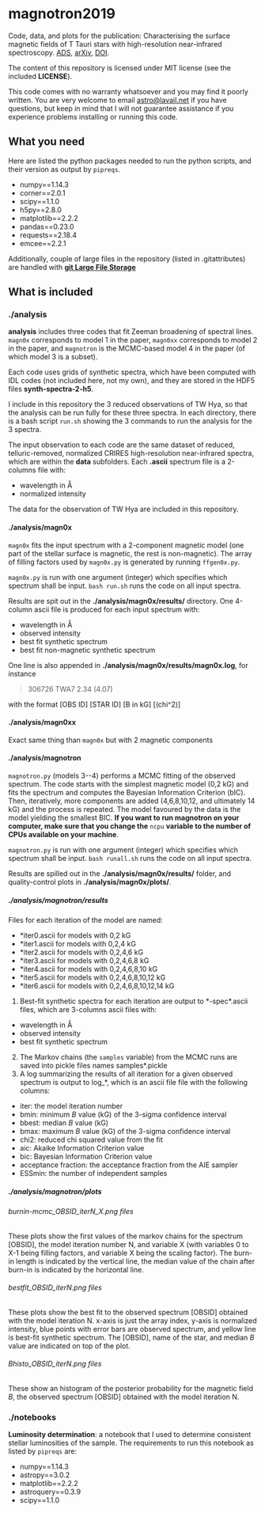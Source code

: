 # magnotron2019
Code, data, and plots for the publication: Characterising the surface magnetic fields of T Tauri stars with high-resolution near-infrared spectroscopy. [ADS](https://ui.adsabs.harvard.edu/abs/2019arXiv190904965L/abstract), [arXiv](https://arxiv.org/abs/1909.04965), [DOI](https://doi.org/10.1051/0004-6361/201935695).

The content of this repository is licensed under MIT license (see the included **LICENSE**).

This code comes with no warranty whatsoever and you may find it poorly written. You are very welcome to email [astro@lavail.net](astro@lavail.net) if you have questions, but keep in mind that I will not guarantee assistance if you experience problems installing or running this code.

## What you need
Here are listed the python packages needed to run the python scripts, and their version as output by `pipreqs`.
* numpy==1.14.3
* corner==2.0.1
* scipy==1.1.0
* h5py==2.8.0
* matplotlib==2.2.2
* pandas==0.23.0
* requests==2.18.4
* emcee==2.2.1

Additionally, couple of large files in the repository (listed in .gitattributes) are handled with **[git Large File Storage](https://git-lfs.github.com/)**

## What is included
### ./analysis
**analysis** includes three codes that fit Zeeman broadening of spectral lines. `magn0x` corresponds to model 1 in the paper, `magn0xx` corresponds to model 2 in the paper, and `magnotron` is the MCMC-based model 4 in the paper (of which model 3 is a subset).

Each code uses grids of synthetic spectra, which have been computed with IDL codes (not included here, not my own), and they are stored in the HDF5 files **synth-spectra-2-h5**.

I include in this repository the 3 reduced observations of TW Hya, so that the analysis can be run fully for these three spectra. In each directory, there is a bash script `run.sh` showing the 3 commands to run the analysis for the 3 spectra.

The input observation to each code are the same dataset of reduced, telluric-removed, normalized CRIRES high-resolution near-infrared spectra, which are within the **data** subfolders. Each **.ascii** spectrum file is a 2-columns file with:
* wavelength in Å
* normalized intensity

The data for the observation of TW Hya are included in this repository.

#### ./analysis/magn0x
`magn0x` fits the input spectrum with a 2-component magnetic model (one part of the stellar surface is magnetic, the rest is non-magnetic). The array of filling factors used by `magn0x.py` is generated by running `ffgen0x.py`.

`magn0x.py` is run with one argument (integer) which specifies which spectrum shall be input. `bash run.sh` runs the code on all input spectra.

Results are spit out in the **./analysis/magn0x/results/** directory. One 4-column ascii file is produced for each input spectrum with:
* wavelength in Å
* observed intensity
* best fit synthetic spectrum
* best fit non-magnetic synthetic spectrum

One line is also appended in **./analysis/magn0x/results/magn0x.log**, for instance

>306726	TWA7	2.34 (4.07)

with the format [OBS ID] [STAR ID] [B in kG] [(chi^2)]

#### ./analysis/magn0xx
Exact same thing than `magn0x` but with 2 magnetic components

#### ./analysis/magnotron
`magnotron.py` (models 3--4) performs a MCMC fitting of the observed spectrum. The code starts with the simplest magnetic model (0,2 kG) and fits the spectrum and computes the Bayesian Information Criterion (bIC). Then, iteratively, more components are added (4,6,8,10,12, and ultimately 14 kG) and the process is repeated. The model favoured by the data is the model yielding the smallest BIC. **If you want to run magnotron on your computer, make sure that you change the** `ncpu` **variable to the number of CPUs available on your machine**.

`magnotron.py` is run with one argument (integer) which specifies which spectrum shall be input. `bash runall.sh` runs the code on all input spectra.

Results are spilled out in the **./analysis/magn0x/results/** folder, and quality-control plots in **./analysis/magn0x/plots/**.

##### ./analysis/magnotron/results
Files for each iteration of the model are named:
* \*iter0.ascii for models with 0,2 kG
* \*iter1.ascii for models with 0,2,4 kG
* \*iter2.ascii for models with 0,2,4,6 kG
* \*iter3.ascii for models with 0,2,4,6,8 kG
* \*iter4.ascii for models with 0,2,4,6,8,10 kG
* \*iter5.ascii for models with 0,2,4,6,8,10,12 kG
* \*iter6.ascii for models with 0,2,4,6,8,10,12,14 kG

1. Best-fit synthetic spectra for each iteration are output to \*-spec\*.ascii files, which are 3-columns ascii files with:
* wavelength in Å
* observed intensity
* best fit synthetic spectrum
2. The Markov chains (the `samples` variable) from the MCMC runs are saved into pickle files names samples\*.pickle
3. A log summarizing the results of all iteration for a given observed spectrum is output to log_\*, which is an ascii file file with the following columns:
* iter: the model iteration number
* bmin: minimum *B* value (kG) of the 3-sigma confidence interval
* bbest: median *B* value (kG)
* bmax: maximum *B* value (kG) of the 3-sigma confidence interval
* chi2: reduced chi squared value from the fit
* aic: Akaike Information Criterion value
* bic: Bayesian Information Criterion value
* acceptance fraction: the acceptance fraction from the AIE sampler
* ESSmin: the number of independent samples

##### ./analysis/magnotron/plots
###### burnin-mcmc_OBSID_iterN_X.png files
These plots show the first values of the markov chains for the spectrum \[OBSID\], the model iteration number N, and variable X (with variables 0 to X-1 being filling factors, and variable X being the scaling factor). The burn-in length is indicated by the vertical line, the median value of the chain after burn-in is indicated by the horizontal line.
###### bestfit_OBSID_iterN.png files
These plots show the best fit to the observed spectrum \[OBSID\] obtained with the model iteration N. x-axis is just the array index, y-axis is normalized intensity, blue points with error bars are observed spectrum, and yellow line is best-fit synthetic spectrum. The \[OBSID\], name of the star, and median *B* value are indicated on top of the plot.
###### Bhisto_OBSID_iterN.png files
These show an histogram of the posterior probability for the magnetic field *B*, the observed spectrum \[OBSID\] obtained with the model iteration N.

### ./notebooks

**Luminosity determination**: a notebook that I used to determine consistent stellar luminosities of the sample. The requirements to run this notebook as listed by `pipreqs` are:
* numpy==1.14.3
* astropy==3.0.2
* matplotlib==2.2.2
* astroquery==0.3.9
* scipy==1.1.0
